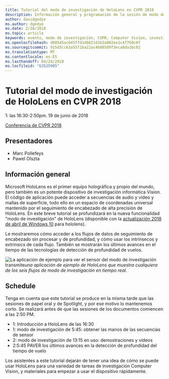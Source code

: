 ```yaml
---
title: Tutorial del modo de investigación de HoloLens en CVPR 2018
description: Información general y programación de la sesión de modo de investigación de HoloLens, que se va a entregar en la Conferencia de CVPR del 19 de junio de 2018.
author: davidgedye
ms.author: dgedye
ms.date: 2/28/2018
ms.topic: article
keywords: evento, modo de investigación, CVPR, Computer Vision, investigación, HoloLens
ms.openlocfilehash: d08545ac643ffd1d8621d1b2a802ee1c4f769c0f
ms.sourcegitcommit: 915d3cc63a5571ba22ac4608589f3eca8da1bc81
ms.translationtype: MT
ms.contentlocale: es-ES
ms.lasthandoff: 04/24/2019
ms.locfileid: "63525905"
---
```

# <a name="hololens-research-mode-tutorial-at-cvpr-2018"></a>Tutorial del modo de investigación de HoloLens en CVPR 2018
1: las 16:30-2:50pm. 19 de junio de 2018

[Conferencia de CVPR 2018](http://cvpr2018.thecvf.com/)

## <a name="presenters"></a>Presentadores
* Marc Pollefeys
* Pawel Olszta

## <a name="overview"></a>Información general
Microsoft HoloLens es el primer equipo holográfica y propio del mundo, pero también es un potente dispositivo de investigación informática Vision.
El código de aplicación puede acceder a secuencias de audio y vídeo y mallas de superficie, todo ello en un espacio de coordenadas universal mantenido por el seguimiento de encabezado de alta precisión de HoloLens. En este breve tutorial se profundizará en la nueva funcionalidad "modo de investigación" de HoloLens (disponible con la [actualización 2018 de abril de Windows 10](release-notes-april-2018.md) para hololens).

Le mostraremos cómo acceder a los flujos de datos de seguimiento de encabezado sin procesar y de profundidad, y cómo usar los intrínsecos y extrinsics de cada flujo.  También se mostrarán los últimos avances en el tiempo de las tecnologías de detección de profundidad de vuelos.

![La aplicación de ejemplo para ver el sensor](images/sensor-stream-viewer.jpg)
del modo de investigación transmite*una aplicación de ejemplo de HoloLens que muestra cualquiera de los seis flujos de modo de investigación en tiempo real.*

## <a name="schedule"></a>Schedule
Tenga en cuenta que este tutorial se produce en la misma tarde que las sesiones de papel oral y de Spotlight, y por ese motivo lo mantenemos corto.
Se realizará antes de que las sesiones de los documentos comiencen a las 2:50 PM.

- 1: Introducción a HoloLens de las 16:30 
- 1: modo de investigación de 5:45: obtener las manos de las secuencias de sensor 
- 2: modo de investigación de 13:15 en uso: demostraciones y vídeos 
- 2:5:45 PAVER los últimos avances en la detección de profundidad del tiempo de vuelo 

Los asistentes a este tutorial dejarán de tener una idea de cómo se puede usar HoloLens para una variedad de tareas de investigación Computer Vision, y materiales para empezar a usar el dispositivo rápidamente.
